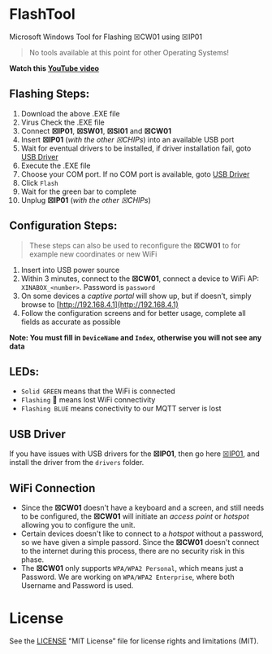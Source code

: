 # FlashTool
Microsoft Windows Tool for Flashing ☒CW01 using ☒IP01
> No tools available at this point for other Operating Systems!

**Watch this [YouTube video](https://youtu.be/StTqXEQ2l-Y)**

## Flashing Steps:
1. Download the above .EXE file
1. Virus Check the .EXE file
1. Connect **☒IP01**, **☒SW01**, **☒SI01** and **☒CW01**
1. Insert **☒IP01** (_with the other ☒CHIPs_) into an available USB port
1. Wait for eventual drivers to be installed, if driver installation fail, goto [USB Driver](#usb-driver)
1. Execute the .EXE file
1. Choose your COM port. If no COM port is available, goto [USB Driver](#usb-driver)
1. Click `Flash`
1. Wait for the green bar to complete
1. Unplug **☒IP01** (_with the other ☒CHIPs_)

## Configuration Steps: 
> These steps can also be used to reconfigure the **☒CW01** to for example new coordinates or new WiFi

1. Insert into USB power source
1. Within 3 minutes, connect to the **☒CW01**, connect a device to WiFi AP: `XINABOX_<number>`. Password is `password`
1. On some devices a _captive portal_ will show up, but if doesn’t, simply browse to [http://192.168.4.1](http://192.168.4.1)
1. Follow the configuration screens and for better usage, complete all fields as accurate as possible

**Note: You must fill in `DeviceName` and `Index`, otherwise you will not see any data**

## LEDs:
- `Solid GREEN` means that the WiFi is connected
- `Flashing` &#x1F534; means lost WiFi connectivity
- `Flashing BLUE` means conectivity to our MQTT server is lost

## USB Driver
If you have issues with USB drivers for the **☒IP01**, then go here [☒IP01](https://github.com/xinabox/xIP01), and install the driver from the `drivers` folder.

## WiFi Connection
- Since the **☒CW01** doesn't have a keyboard and a screen, and still needs to be configured, the **☒CW01** will initiate an _access point_ or _hotspot_ allowing you to configure the unit.
- Certain devices doesn't like to connect to a _hotspot_ without a password, so we have given a simple passord. Since the **☒CW01** doesn't connect to the internet during this process, there are no security risk in this phase.
- The **☒CW01** only supports `WPA/WPA2 Personal`, which means just a Password. We are working on `WPA/WPA2 Enterprise`, where both Username and Password is used.

# License
See the [LICENSE](/LICENSE) "MIT License” file for license rights and limitations (MIT).
